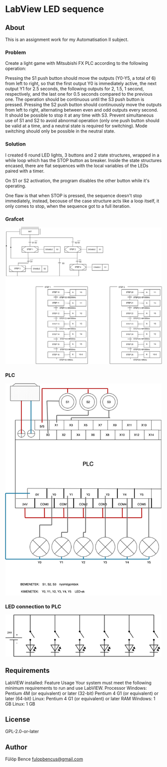 # LabView LED sequence
## About
This is an assignment work for my Automatisation II subject.
### Problem
Create a light game with Mitsubishi FX PLC according to the following operation:

Pressing the S1 push button should move the outputs (Y0-Y5, a total of 6) from left to right, so that the first output Y0 is immediately active, the next output Y1 for 2.5 seconds, the following outputs for 2, 1.5, 1 second, respectively, and the last one for 0.5 seconds compared to the previous one. The operation should be continuous until the S3 push button is pressed.
Pressing the S2 push button should continuously move the outputs from left to right, alternating between even and odd outputs every second. It should be possible to stop it at any time with S3.
Prevent simultaneous use of S1 and S2 to avoid abnormal operation (only one push button should be valid at a time, and a neutral state is required for switching).
Mode switching should only be possible in the neutral state.

### Solution
I created 6 round LED lights, 3 buttons and 2 state structures, wrapped in a while loop which has the STOP button as breaker.
Inside the state structures encased, there are flat sequences with the local variables of the LEDs paired with a timer.

On S1 or S2 activation, the program disables the other button while it's operating.

One flaw is that when STOP is pressed, the sequence doesn't stop immediately, instead, becouse of the case structure acts like a loop itself, it only comes to stop, when the sequence got to a full iteration.

### Grafcet
![Diagram](https://github.com/fulopbencus/LabView-LED-sequence/blob/main/grafcet.png)

### PLC
![Diagram](https://github.com/fulopbencus/LabView-LED-sequence/blob/main/PLC.png)

### LED connection to PLC
![Diagram](https://github.com/fulopbencus/LabView-LED-sequence/blob/main/villamos_kapcsolasi_rajz_LED-ekre.png)

## Requirements
LabVIEW installed:
Feature Usage Your system must meet the following minimum requirements to run and use LabVIEW. Processor Windows: Pentium 4M (or equivalent) or later (32-bit) Pentium 4 G1 (or equivalent) or later (64-bit) Linux: Pentium 4 G1 (or equivalent) or later RAM Windows: 1 GB Linux: 1 GB

## License
GPL-2.0-or-later

## Author
Fülöp Bence <fulopbencus@gmail.com>
